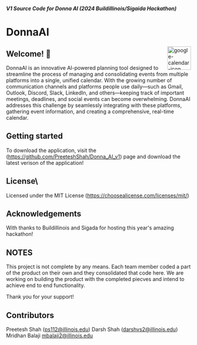 ***V1 Source Code for Donna AI (2024 Buildillinois/Sigaida Hackathon)***
# DonnaAI
<img src="resources/icon.png" alt="google-calendar-icon" width="64" height="64" align="right" hspace="0" vspace="3"/>

## Welcome! 👋
DonnaAI is an innovative AI-powered planning tool designed to streamline the process of managing and consolidating events from multiple platforms into a single, unified calendar. With the growing number of communication channels and platforms people use daily—such as Gmail, Outlook, Discord, Slack, LinkedIn, and others—keeping track of important meetings, deadlines, and social events can become overwhelming. DonnaAI addresses this challenge by seamlessly integrating with these platforms, gathering event information, and creating a comprehensive, real-time calendar.

## Getting started
To download the application, visit the (https://github.com/PreeteshShah/Donna_AI_v1) page and download the latest verison of the application!

## License\
Licensed under the MIT License (https://choosealicense.com/licenses/mit/)

## Acknowledgements
With thanks to Buildillinois and Sigada for hosting this year's amazing hackathon!

## NOTES
This project is not complete by any means. Each team member coded a part of the product on their own and they consolidated that code here. We are working on building the product with the completed piecves and intend to achieve end to end functionality. 

Thank you for your support!

## Contributors
Preetesh Shah (ps112@illinois.edu)
Darsh Shah (darshvs2@illinois.edu)
Mridhan Balaji mbalaji2@illinois.edu


